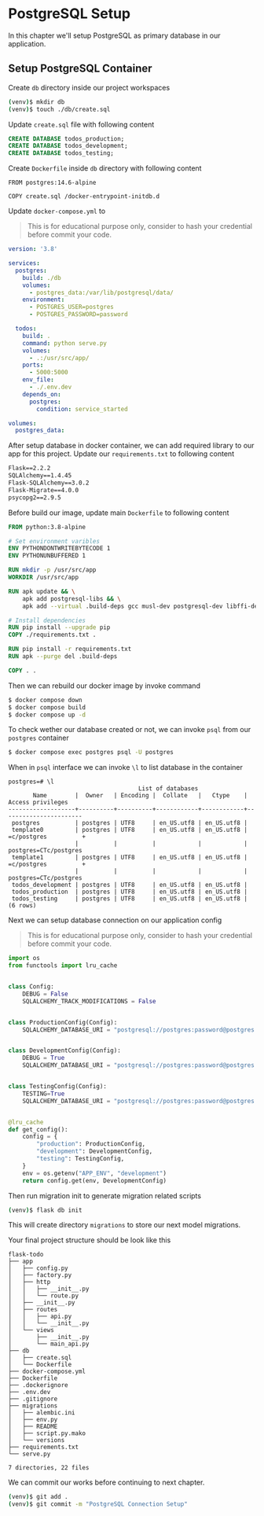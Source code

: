 # PostgreSQL Setup

In this chapter we'll setup PostgreSQL as primary database in our application.

## Setup PostgreSQL Container

Create `db` directory inside our project workspaces
```bash
(venv)$ mkdir db
(venv)$ touch ./db/create.sql
```

Update `create.sql` file with following content
```sql
CREATE DATABASE todos_production;
CREATE DATABASE todos_development;
CREATE DATABASE todos_testing;

```

Create `Dockerfile` inside `db` directory with following content

```
FROM postgres:14.6-alpine

COPY create.sql /docker-entrypoint-initdb.d
```

Update `docker-compose.yml` to

> This is for educational purpose only, consider to hash your credential before commit your code.

```yaml
version: '3.8'

services:
  postgres:
    build: ./db
    volumes:
      - postgres_data:/var/lib/postgresql/data/
    environment:
      - POSTGRES_USER=postgres
      - POSTGRES_PASSWORD=password

  todos:
    build: .
    command: python serve.py
    volumes:
      - .:/usr/src/app/
    ports:
      - 5000:5000
    env_file:
      - ./.env.dev
    depends_on:
      postgres:
        condition: service_started

volumes:
  postgres_data:

```

After setup database in docker container, we can add required library to our app for this project.
Update our `requirements.txt` to following content

```txt
Flask==2.2.2
SQLAlchemy==1.4.45
Flask-SQLAlchemy==3.0.2
Flask-Migrate==4.0.0
psycopg2==2.9.5

```

Before build our image, update main `Dockerfile` to following content

```Dockerfile
FROM python:3.8-alpine

# Set environment varibles
ENV PYTHONDONTWRITEBYTECODE 1
ENV PYTHONUNBUFFERED 1

RUN mkdir -p /usr/src/app
WORKDIR /usr/src/app

RUN apk update && \
    apk add postgresql-libs && \
    apk add --virtual .build-deps gcc musl-dev postgresql-dev libffi-dev

# Install dependencies
RUN pip install --upgrade pip
COPY ./requirements.txt .

RUN pip install -r requirements.txt
RUN apk --purge del .build-deps

COPY . .

```

Then we can rebuild our docker image by invoke command
```bash
$ docker compose down
$ docker compose build
$ docker compose up -d
```

To check wether our database created or not, we can invoke `psql` from our `postgres` container
```bash
$ docker compose exec postgres psql -U postgres
```

When in `psql` interface we can invoke `\l` to list database in the container
```
postgres=# \l
                                     List of databases
       Name        |  Owner   | Encoding |  Collate   |   Ctype    |   Access privileges
-------------------+----------+----------+------------+------------+-----------------------
 postgres          | postgres | UTF8     | en_US.utf8 | en_US.utf8 |
 template0         | postgres | UTF8     | en_US.utf8 | en_US.utf8 | =c/postgres          +
                   |          |          |            |            | postgres=CTc/postgres
 template1         | postgres | UTF8     | en_US.utf8 | en_US.utf8 | =c/postgres          +
                   |          |          |            |            | postgres=CTc/postgres
 todos_development | postgres | UTF8     | en_US.utf8 | en_US.utf8 |
 todos_production  | postgres | UTF8     | en_US.utf8 | en_US.utf8 |
 todos_testing     | postgres | UTF8     | en_US.utf8 | en_US.utf8 |
(6 rows)
```

Next we can setup database connection on our application config

> This is for educational purpose only, consider to hash your credential before commit your code.

```python
import os
from functools import lru_cache


class Config:
    DEBUG = False
    SQLALCHEMY_TRACK_MODIFICATIONS = False


class ProductionConfig(Config):
    SQLALCHEMY_DATABASE_URI = "postgresql://postgres:password@postgres:5432/todos_production"


class DevelopmentConfig(Config):
    DEBUG = True
    SQLALCHEMY_DATABASE_URI = "postgresql://postgres:password@postgres:5432/todos_development"


class TestingConfig(Config):
    TESTING=True
    SQLALCHEMY_DATABASE_URI = "postgresql://postgres:password@postgres:5432/todos_testing"


@lru_cache
def get_config():
    config = {
        "production": ProductionConfig,
        "development": DevelopmentConfig,
        "testing": TestingConfig,
    }
    env = os.getenv("APP_ENV", "development")
    return config.get(env, DevelopmentConfig)

```

Then run migration init to generate migration related scripts

```bash
(venv)$ flask db init
```

This will create directory `migrations` to store our next model migrations.

Your final project structure should be look like this

```
flask-todo
├── app
│   ├── config.py
│   ├── factory.py
│   ├── http
│   │   ├── __init__.py
│   │   └── route.py
│   ├── __init__.py
│   ├── routes
│   │   ├── api.py
│   │   └── __init__.py
│   └── views
│       ├── __init__.py
│       └── main_api.py
├── db
│   ├── create.sql
│   └── Dockerfile
├── docker-compose.yml
├── Dockerfile
├── .dockerignore
├── .env.dev
├── .gitignore
├── migrations
│   ├── alembic.ini
│   ├── env.py
│   ├── README
│   ├── script.py.mako
│   └── versions
├── requirements.txt
└── serve.py

7 directories, 22 files
```

We can commit our works before continuing to next chapter.

```bash
(venv)$ git add .
(venv)$ git commit -m "PostgreSQL Connection Setup"
```